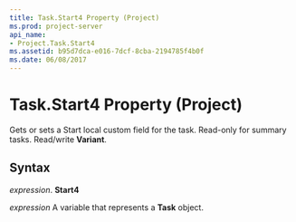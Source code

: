 ```yaml
---
title: Task.Start4 Property (Project)
ms.prod: project-server
api_name:
- Project.Task.Start4
ms.assetid: b95d7dca-e016-7dcf-8cba-2194785f4b0f
ms.date: 06/08/2017
---
```



# Task.Start4 Property (Project)

Gets or sets a Start local custom field for the task. Read-only for summary tasks. Read/write  **Variant**.


## Syntax

 _expression_. **Start4**

 _expression_ A variable that represents a **Task** object.


